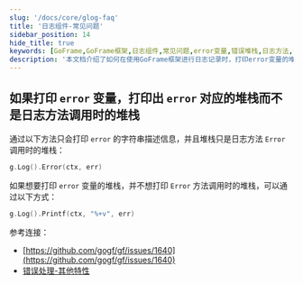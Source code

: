 ```yaml
---
slug: '/docs/core/glog-faq'
title: '日志组件-常见问题'
sidebar_position: 14
hide_title: true
keywords: [GoFrame,GoFrame框架,日志组件,常见问题,error变量,错误堆栈,日志方法,打印错误,g.Log,GoFrame日志]
description: '本文档介绍了如何在使用GoFrame框架进行日志记录时，打印error变量的堆栈信息，而不是打印日志方法调用时的堆栈。提供了具体的Go代码示例，帮助开发者更准确地进行错误日志的记录和调试。'
---
```


## 如果打印 `error` 变量，打印出 `error` 对应的堆栈而不是日志方法调用时的堆栈

通过以下方法只会打印 `error` 的字符串描述信息，并且堆栈只是日志方法 `Error` 调用时的堆栈：

```go
g.Log().Error(ctx, err)
```

如果想要打印 `error` 变量的堆栈，并不想打印 `Error` 方法调用时的堆栈，可以通过以下方式：

```go
g.Log().Printf(ctx, "%+v", err)
```

参考连接：

- [https://github.com/gogf/gf/issues/1640](https://github.com/gogf/gf/issues/1640)
- [错误处理-其他特性](../错误处理/错误处理-其他特性.md)